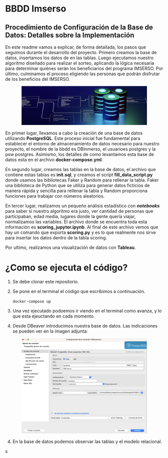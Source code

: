 
# BBDD Imserso 


## Procedimiento de Configuración de la Base de Datos: Detalles sobre la Implementación


 En este readme vamos a explicar, de forma detallada, los pasos que seguimos durante el desarrollo del proyecto. Primero creamos la base de datos, insertamos los datos de en las tablas. Luego ejecutamos nuestro algoritmo diseñado para realizar el sorteo, aplicando la lógica necesaria para determinar quiénes serán los beneficiarios del programa IMSERSO. Por último, culminamos el proceso eligiendo las personas que podrán disfrutar de los beneficios del IMSERSO.


<p align="center">
    <img src="imagenes/bbdd2.png" alt="Texto alternativo" width="400"/>
</p>

En primer lugar, llevamos a cabo la creación de una base de datos utilizando **PostgreSQL**. Este proceso inicial fue fundamental para establecer el entorno de almacenamiento de datos necesario para nuestro proyecto, el nombre de la bbdd es DBInmerso, el usuarioes postgres y la psw postgres. Asimismo, los detalles de como levantamos esta base de datos esta en el archivo **docker-compose.yml**.

En segundo lugar, creamos las tablas en la base de datos, el archivo que contiene estas tablas es **init.sql**, y creamos el script **fill_data_script.py** donde usamos las bibliotecas Faker y Random para rellenar la tabla. Faker una biblioteca de Python que se utiliza para generar datos ficticios de manera rápida y sencilla para rellenar la tabla y Random proporciona funciones para trabajar con números aleatorios.


En tercer lugar, realizamos un pequeño análisis estadístico con ***notebooks*** para saber si nuestro algoritmo era justo, ver cantidad de personas que participaban, edad media, lugares donde la gente quería viajar, normalizamos las variables. El archivo donde se encuentra toda esta información es **scoring_jupyter.ipynb**. Al final de este archivo vemos que hay un comando que exporta **scoring.py** y es lo que realmente nos sirve para insertar los datos dentro de la tabla scoring.

Por ultimo, realizamos una visualización de datos con **Tableau**.



# ¿Como se ejecuta el código?
 
1. Se debe clonar este repositorio. 

2. Se pone en el terminal el código que escribimos a continuación.
   
   `docker-compose up`

3. Una vez ejecutado podoemos ir viendo en el terminal como avanza, y lo que esta ejeuctando en cada momento. 
   
4. Desde DBeaver introducimos nuestra base de datos. Las indicaciones se pueden ver en la imagen adjunta:


<p align="center">
    <img src="imagenes/acceso.png" alt="Texto alternativo" width="400"/>
</p>


4. En la base de datos podemos observar las tablas y el modelo relacional.



s
